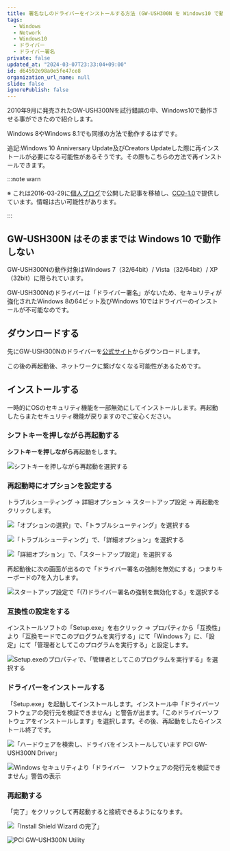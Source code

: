 ```yaml
---
title: 署名なしのドライバーをインストールする方法 (GW-USH300N を Windows10 で動作させてみた)
tags:
  - Windows
  - Network
  - Windows10
  - ドライバー
  - ドライバー署名
private: false
updated_at: "2024-03-07T23:33:04+09:00"
id: d64592e98a0e5fe47ce8
organization_url_name: null
slide: false
ignorePublish: false
---
```


2010年9月に発売されたGW-USH300Nを試行錯誤の中、Windows10で動作させる事ができたので紹介します。

Windows 8やWindows 8.1でも同様の方法で動作するはずです。

追記:Windows 10 Anniversary Update及びCreators Updateした際に再インストールが必要になる可能性があるそうです。その際もこちらの方法で再インストールできます。

:::note warn

※ これは2016-03-29に[個人ブログ](https://bicstone.me)で公開した記事を移植し、[CC0-1.0](https://creativecommons.org/publicdomain/zero/1.0/deed.ja)で提供しています。情報は古い可能性があります。

:::

## GW-USH300N はそのままでは Windows 10 で動作しない

GW-USH300Nの動作対象はWindows 7（32/64bit）/ Vista（32/64bit）/ XP（32bit）に限られています。

GW-USH300Nのドライバーは「ドライバー署名」がないため、セキュリティが強化されたWindows 8の64ビット及びWindows 10ではドライバーのインストールが不可能なのです。

## ダウンロードする

先にGW-USH300Nのドライバーを[公式サイト](https://www.planex.co.jp/support/download/wireless/gw-ush300n.shtml)からダウンロードします。

この後の再起動後、ネットワークに繋げなくなる可能性があるためです。

## インストールする

一時的にOSのセキュリティ機能を一部無効にしてインストールします。再起動したらまたセキュリティ機能が戻りますのでご安心ください。

### シフトキーを押しながら再起動する

**シフトキーを押しながら**再起動をします。

![シフトキーを押しながら再起動を選択する](https://qiita-image-store.s3.ap-northeast-1.amazonaws.com/0/684999/a9d6a0a4-099b-513a-0f53-585c58987e0c.png)

### 再起動時にオプションを設定する

トラブルシューティング → 詳細オプション → スタートアップ設定 → 再起動をクリックします。

![「オプションの選択」で、「トラブルシューティング」を選択する](https://qiita-image-store.s3.ap-northeast-1.amazonaws.com/0/684999/efd7a570-88b2-821f-aef2-d9a8efbe1053.jpeg)

![「トラブルシューティング」で、「詳細オプション」を選択する](https://qiita-image-store.s3.ap-northeast-1.amazonaws.com/0/684999/02e9fabf-7df1-776c-8091-cb766a891cdf.jpeg)

![「詳細オプション」で、「スタートアップ設定」を選択する](https://qiita-image-store.s3.ap-northeast-1.amazonaws.com/0/684999/715de3a6-f4a6-dcfd-14eb-a5b72e787bfc.jpeg)

再起動後に次の画面が出るので「ドライバー署名の強制を無効にする」つまりキーボードの7を入力します。

![スタートアップ設定で「(7)ドライバー署名の強制を無効化する」を選択する](https://qiita-image-store.s3.ap-northeast-1.amazonaws.com/0/684999/acade8e8-175a-3cde-1133-afd3f9f0f923.png)

### 互換性の設定をする

インストールソフトの「Setup.exe」を右クリック → プロパティから「互換性」より「互換モードでこのプログラムを実行する」にて「Windows 7」に、「設定」にて「管理者としてこのプログラムを実行する」と設定します。

![Setup.exeのプロパティで、「管理者としてこのプログラムを実行する」を選択する](https://qiita-image-store.s3.ap-northeast-1.amazonaws.com/0/684999/e3cc0adb-dc26-0e76-54b5-b8cb4cc3c69f.png)

### ドライバーをインストールする

「Setup.exe」を起動してインストールします。インストール中「ドライバーソフトウェアの発行元を検証できません」と警告が出ます。「このドライバーソフトウェアをインストールします」を選択します。その後、再起動をしたらインストール終了です。

![「ハードウェアを検索し、ドライバをインストールしています PCI GW-USH300N Driver」](https://qiita-image-store.s3.ap-northeast-1.amazonaws.com/0/684999/27cd9e4a-8532-4779-3f79-cac1cb57d620.png)

![Windows セキュリティより「ドライバー　ソフトウェアの発行元を検証できません」警告の表示](https://qiita-image-store.s3.ap-northeast-1.amazonaws.com/0/684999/1547b857-b6d5-aa99-7698-f4aecc786286.png)

### 再起動する

「完了」をクリックして再起動すると接続できるようになります。

![「Install Shield Wizard の完了」](https://qiita-image-store.s3.ap-northeast-1.amazonaws.com/0/684999/7ca24842-a708-546b-f658-37dfda3840c6.png)

![PCI GW-USH300N Utility](https://qiita-image-store.s3.ap-northeast-1.amazonaws.com/0/684999/b653dc76-2850-7472-2ec1-002744e00835.png)
